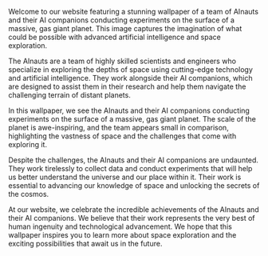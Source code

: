 <!--
Write me content for website with wallpaper "A team of AInauts and their AI companions conducting experiments on the surface of a massive, gas giant planet."
-->

<!--font:Poppins-->

Welcome to our website featuring a stunning wallpaper of a team of AInauts and their AI companions conducting experiments on the surface of a massive, gas giant planet. This image captures the imagination of what could be possible with advanced artificial intelligence and space exploration.

The AInauts are a team of highly skilled scientists and engineers who specialize in exploring the depths of space using cutting-edge technology and artificial intelligence. They work alongside their AI companions, which are designed to assist them in their research and help them navigate the challenging terrain of distant planets.

In this wallpaper, we see the AInauts and their AI companions conducting experiments on the surface of a massive, gas giant planet. The scale of the planet is awe-inspiring, and the team appears small in comparison, highlighting the vastness of space and the challenges that come with exploring it.

Despite the challenges, the AInauts and their AI companions are undaunted. They work tirelessly to collect data and conduct experiments that will help us better understand the universe and our place within it. Their work is essential to advancing our knowledge of space and unlocking the secrets of the cosmos.

At our website, we celebrate the incredible achievements of the AInauts and their AI companions. We believe that their work represents the very best of human ingenuity and technological advancement. We hope that this wallpaper inspires you to learn more about space exploration and the exciting possibilities that await us in the future.

